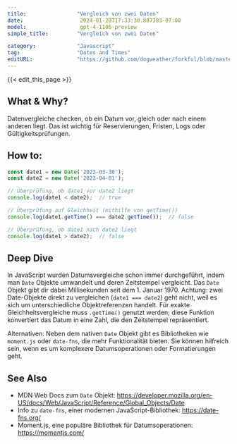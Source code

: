 ```yaml
---
title:                "Vergleich von zwei Daten"
date:                  2024-01-20T17:33:30.887383-07:00
model:                 gpt-4-1106-preview
simple_title:         "Vergleich von zwei Daten"

category:             "Javascript"
tag:                  "Dates and Times"
editURL:              "https://github.com/dogweather/forkful/blob/master/content/de/javascript/comparing-two-dates.md"
---
```


{{< edit_this_page >}}

## What & Why?
Datenvergleiche checken, ob ein Datum vor, gleich oder nach einem anderen liegt. Das ist wichtig für Reservierungen, Fristen, Logs oder Gültigkeitsprüfungen.

## How to:
```javascript
const date1 = new Date('2023-03-30');
const date2 = new Date('2023-04-01');

// Überprüfung, ob date1 vor date2 liegt
console.log(date1 < date2);  // true

// Überprüfung auf Gleichheit (mithilfe von getTime())
console.log(date1.getTime() === date2.getTime());  // false

// Überprüfung, ob date1 nach date2 liegt
console.log(date1 > date2);  // false
```

## Deep Dive
In JavaScript wurden Datumsvergleiche schon immer durchgeführt, indem man `Date` Objekte umwandelt und deren Zeitstempel vergleicht. Das `Date` Objekt gibt dir dabei Millisekunden seit dem 1. Januar 1970. Achtung: zwei Date-Objekte direkt zu vergleichen (`date1 === date2`) geht nicht, weil es sich um unterschiedliche Objektreferenzen handelt. Für exakte Gleichheitsvergleiche muss `.getTime()` genutzt werden; diese Funktion konvertiert das Datum in eine Zahl, die den Zeitstempel repräsentiert.

Alternativen: Neben dem nativen `Date` Objekt gibt es Bibliotheken wie `moment.js` oder `date-fns`, die mehr Funktionalität bieten. Sie können hilfreich sein, wenn es um komplexere Datumsoperationen oder Formatierungen geht.

## See Also
- MDN Web Docs zum `Date` Objekt: https://developer.mozilla.org/en-US/docs/Web/JavaScript/Reference/Global_Objects/Date
- Info zu `date-fns`, einer modernen JavaScript-Bibliothek: https://date-fns.org/
- Moment.js, eine populäre Bibliothek für Datumsoperationen: https://momentjs.com/
